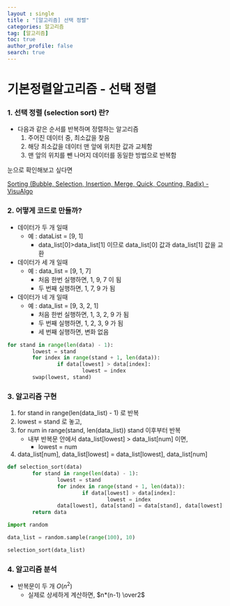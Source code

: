 ```yaml
---
layout : single
title : "[알고리즘] 선택 정렬"
categories: 알고리즘
tag: [알고리즘]
toc: true
author_profile: false
search: true
---
```

# 기본정렬알고리즘 - 선택 정렬

### 1. 선택 정렬 (selection sort) 란?

- 다음과 같은 순서를 반복하며 정렬하는 알고리즘
    1. 주어진 데이터 중, 최소값을 찾음
    2. 해당 최소값을 데이터 맨 앞에 위치한 값과 교체함
    3. 맨 앞의 위치를 뺀 나머지 데이터를 동일한 방법으로 반복함
    

눈으로 확인해보고 싶다면

[Sorting (Bubble, Selection, Insertion, Merge, Quick, Counting, Radix) - VisuAlgo](https://visualgo.net/en/sorting)

### 2. 어떻게 코드로 만들까?

- 데이터가 두 개 일때
    - 예 : dataList = [9, 1]
        - data_list[0]>data_list[1] 이므로 data_list[0] 값과 data_list[1] 값을 교환
- 데이터가 세 개 일때
    - 예 : data_list = [9, 1, 7]
        - 처음 한번 실행하면, 1, 9, 7 이 됨
        - 두 번째 실행하면, 1, 7, 9 가 됨
- 데이터가 네 개 일때
    - 예 : data_list = [9, 3, 2, 1]
        - 처음 한번 실행하면, 1, 3, 2, 9 가 됨
        - 두 번째 실행하면, 1, 2, 3, 9 가 됨
        - 세 번째 실행하면, 변화 없음

```python
for stand in range(len(data) - 1):
		lowest = stand
		for index in range(stand + 1, len(data)):
				if data[lowest] > data[index]:
						lowest = index
		swap(lowest, stand)
```

### 3. 알고리즘 구현

1. for stand in range(len(data_list) - 1) 로 반복
2. lowest = stand 로 놓고,
3. for num in range(stand, len(data_list)) stand 이후부터 반복
    - 내부 반복문 안에서 data_list[lowest] > data_list[num] 이면,
        - lowest = num
4. data_list[num], data_list[lowest] = data_list[lowest], data_list[num]

```python
def selection_sort(data)
		for stand in range(len(data) - 1):
				lowest = stand
				for index in range(stand + 1, len(data)):
						if data[lowest] > data[index]:
								lowest = index
				data[lowest], data[stand] = data[stand], data[lowest]
		return data
```

```python
import random

data_list = random.sample(range(100), 10)

selection_sort(data_list)
```

### 4. 알고리즘 분석

- 반복문이 두 개 $O(n^2)$
    - 실제로 상세하게 계산하면, $n*(n-1) \over2$